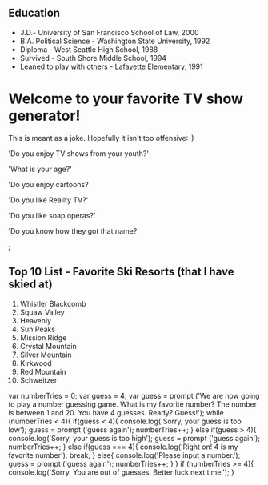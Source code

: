 <!DOCTYPE html>
<html>
  <head>
    <title>Code 201 Lab 2</title>
  </head>
  <body>
    <h2>Education</h2>
    <ul>
      <li>J.D.- University of San Francisco School of Law, 2000</li>
      <li>B.A. Political Science - Washington State University, 1992</li>
      <li>Diploma - West Seattle High School, 1988</li>
      <li>Survived - South Shore Middle School, 1994</li>
      <li>Leaned to play with others - Lafayette Elementary, 1991</li>
    </ul>
    <h1>Welcome to your favorite TV show generator!</h1>
      <p>This is meant as a joke. Hopefully it isn't too offensive:-)</p>
      <p>'Do you enjoy TV shows from your youth?'</p>
      <p>'What is your age?'</p>
      <p>'Do you enjoy cartoons?</p>
      <p>'Do you like Reality TV?'</p>
      <p>'Do you like soap operas?'</p>
      <p>'Do you know how they got that name?'</p>;
    <h2>Top 10 List - Favorite Ski Resorts (that I have skied at)</h2>
    <ol>
      <li>Whistler Blackcomb</li>
      <li>Squaw Valley</li>
      <li>Heavenly</li>
      <li>Sun Peaks</li>
      <li>Mission Ridge</li>
      <li>Crystal Mountain</li>
      <li>Silver Mountain</li>
      <li>Kirkwood</li>
      <li>Red Mountain</li>
      <li>Schweitzer</li>
    </ol>

<script src ="/Users/jnjstern/cf/201/About-Me/app.js" type="text/javascript"></script>
  </body>
</html>

var numberTries = 0;
var guess = 4;
var guess = prompt ('We are now going to play a number guessing game. What is my favorite number? The number is between 1 and 20. You have 4 guesses. Ready? Guess!');
while (numberTries < 4){
  if(guess < 4){
    console.log('Sorry, your guess is too low');
    guess = prompt ('guess again');
    numberTries++;
  }
else if(guess > 4){
  console.log('Sorry, your guess is too high');
  guess = prompt ('guess again');
  numberTries++;
}
else if(guess === 4){
  console.log('Right on! 4 is my favorite number');
  break;
}
else{
  console.log('Please input a number.');
  guess = prompt ('guess again');
  numberTries++;
}
}
if (numberTries >= 4){
  console.log('Sorry. You are out of guesses. Better luck next time.');
}
